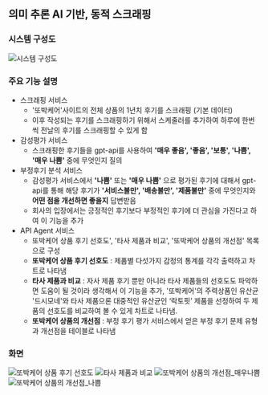 ## 의미 추론 AI 기반, 동적 스크래핑

### 시스템 구성도
![시스템 구성도](https://github.com/stuicrge/Hecto_project/assets/102650285/d1f66342-fb7a-4046-83d0-a5d347e35db2)

### 주요 기능 설명
- 스크래핑 서비스
    - '또박케어'사이트의 전체 상품의 1년치 후기를 스크래핑 (기본 데이터)
    - 이후 작성되는 후기를 스크래핑하기 위해서 스케줄러를 추가하여 하루에 한번씩 전날의 후기를 스크래핑할 수 있게 함
- 감성평가 서비스
    - 스크래핑한 후기들을 gpt-api를 사용하여 **'매우 좋음', '좋음', '보통', '나쁨', '매우 나쁨'** 중에 무엇인지 질의
- 부정후기 분석 서비스
    - 감성평가 서비스에서 **'나쁨'** 또는 **'매우 나쁨'** 으로 평가된 후기에 대해서 gpt-api를 통해 해당 후기가 **'서비스불만', '배송불만', '제품불만'** 중에 무엇인지와 **어떤 점을 개선하면 좋을지** 답변받음
    - 회사의 입장에서는 긍정적인 후기보다 부정적인 후기에 더 관심을 가진다고 하여 이 기능을 추가
- API Agent 서비스
    - 또박케어 상품 후기 선호도', '타사 제품과 비교', '또박케어 상품의 개선점' 목록으로 구성
    - **또박케어 상품 후기 선호도** : 제품별 다섯가지 감정의 통계를 각각 출력하고 차트로 나타냄
    - **타사 제품과 비교** : 자사 제품 후기 뿐만 아니라 타사 제품들의 선호도도 파악하면 도움이 될 것이라 생각해서 이 기능을 추가,
      '또박케어'의 주력상품인 유산균 '드시모네'와 타사 제품으론 대중적인 유산균인 ‘락토핏’ 제품을 선정하여 두 제품의 선호도를 비교하여 볼 수 있게 차트로 나타냄.
    - **또박케어 상품의 개선점** : 부정 후기 평가 서비스에서 얻은 부정 후기 문제 유형과 개선점을 테이블로 나타냄
### 화면
![또박케어 상품 후기 선호도](https://github.com/stuicrge/Hecto_project/assets/102650285/b3263b79-39b0-4148-9343-23b9c0f772f7)
![타사 제품과 비교](https://github.com/stuicrge/Hecto_project/assets/102650285/1d9cc500-e05a-4f92-9433-cd76b7d33cc0)
![또박케어 상품의 개선점_매우나쁨](https://github.com/stuicrge/Hecto_project/assets/102650285/705c90d1-334c-430c-950d-b496a0b6d3cb)
![또박케어 상품의 개선점_나쁨](https://github.com/stuicrge/Hecto_project/assets/102650285/839d99be-b969-4f54-81ee-4870d70b9fed)
